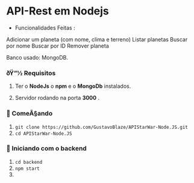 # API-Rest em Nodejs

- Funcionalidades Feitas :

Adicionar um planeta (com nome, clima e terreno)
Listar planetas
Buscar por nome
Buscar por ID
Remover planeta

Banco usado: MongoDB.

### ðŸ”½ Requisitos
1. Ter o **NodeJs** o **npm** e o **MongoDb**  instalados.

2. Servidor rodando na porta **3000** .

### :rocket: ComeÃ§ando
1. ``git clone https://github.com/GustavoBlaze/APIStarWar-Node.JS.git``
2. ``cd APIStarWar-Node.JS``

### :rocket: Iniciando com o backend
1. ``cd backend``
2. ``npm start``
3.